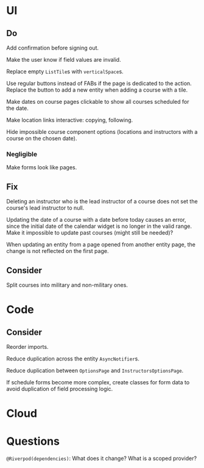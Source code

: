 # UI

## Do

Add confirmation before signing out.

Make the user know if field values are invalid.

Replace empty `ListTile`s with `verticalSpace`s.

Use regular buttons instead of FABs if the page is dedicated to the action.
Replace the button to add a new entity when adding a course with a tile.

Make dates on course pages clickable to show all courses scheduled for the date.

Make location links interactive: copying, following.

Hide impossible course component options (locations and instructors with a 
course on the chosen date).

### Negligible

Make forms look like pages.

## Fix

Deleting an instructor who is the lead instructor of a course does not set the 
course's lead instructor to null.

Updating the date of a course with a date before today causes an error, since 
the initial date of the calendar widget is no longer in the valid range.
Make it impossible to update past courses (might still be needed)?

When updating an entity from a page opened from another entity page, the change 
is not reflected on the first page.

## Consider

Split courses into military and non-military ones.

# Code

## Consider

Reorder imports.

Reduce duplication across the entity `AsyncNotifier`s.

Reduce duplication between `OptionsPage` and `InstructorsOptionsPage`.

If schedule forms become more complex, create classes for form data to avoid 
duplication of field processing logic.

# Cloud

# Questions

`@Riverpod(dependencies)`: What does it change? What is a scoped provider?
